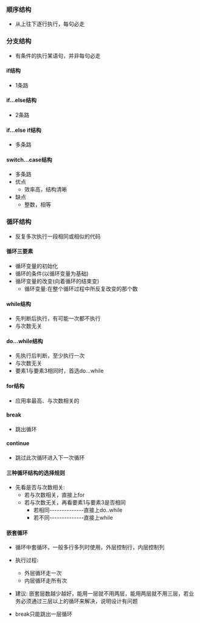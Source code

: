 ### 顺序结构

- 从上往下逐行执行，每句必走

### 分支结构

- 有条件的执行某语句，并非每句必走

#### if结构

- 1条路

#### if...else结构

- 2条路

#### if...else if结构

- 多条路

#### switch...case结构

- 多条路
- 优点
  - 效率高，结构清晰
- 缺点
  - 整数，相等

### 循环结构

- 反复多次执行一段相同或相似的代码

#### 循环三要素

- 循环变量的初始化
- 循环的条件(以循环变量为基础)
- 循环变量的改变(向着循环的结束变)
  - 循环变量:在整个循环过程中所反复改变的那个数

#### while结构

- 先判断后执行，有可能一次都不执行
- 与次数无关

#### do...while结构

- 先执行后判断，至少执行一次
- 与次数无关
- 要素1与要素3相同时，首选do...while

#### for结构

- 应用率最高、与次数相关的

#### break

- 跳出循环

#### continue

- 跳过此次循环进入下一次循环

#### 三种循环结构的选择规则

- 先看是否与次数相关:
  - 若与次数相关，直接上for
  - 若与次数无关，再看要素1与要素3是否相同
    - 若相同--------------直接上do..while
    - 若不同--------------直接上while

#### 嵌套循环

- 循环中套循环，一般多行多列时使用，外层控制行，内层控制列

- 执行过程:
  -  外层循环走一次
  -  内层循环走所有次

- 建议: 嵌套层数越少越好，能用一层就不用两层，能用两层就不用三层，若业务必须通过三层以上的循环来解决，说明设计有问题

- break只能跳出一层循环